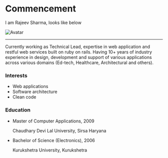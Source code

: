 Commencement
============

I am Rajeev Sharma, looks like below 

![Avatar](https://avatars1.githubusercontent.com/u/331827?s=460&u=b2baf635fce81f768c4eb340a8df82fa3c76942e&v=4)

-------------


Currently working as Technical Lead, expertise in web application and restful web services built on ruby on rails. Having 10+ years of industry experience in design, development and support of various applications across various domains (Ed-tech, Healthcare, Architectural and others).

### Interests

-   Web applications
-   Software architecture
-   Clean code

### Education

-  
    Master of Computer Applications, 2009

    Chaudhary Devi Lal University, Sirsa Haryana

-  
    Bachelor of Science (Electronics), 2006

    Kurukshetra University, Kurukshetra

